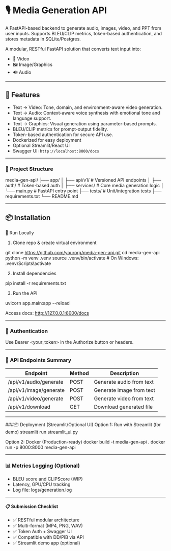 # 🎙️ Media Generation API

A FastAPI-based backend to generate audio, images, video, and PPT from user inputs. 
Supports BLEU/CLIP metrics, token-based authentication, and stores metadata in SQLite/Postgres.

A modular, RESTful FastAPI solution that converts text input into:
- 🎥 Video
- 🖼️ Image/Graphics
- 🔊 Audio


---

## 🚀 Features

- Text → Video: Tone, domain, and environment-aware video generation.
- Text → Audio: Context-aware voice synthesis with emotional tone and language support.
- Text → Graphics: Visual generation using parameter-based prompts.
- BLEU/CLIP metrics for prompt-output fidelity.
- Token-based authentication for secure API use.
- Dockerized for easy deployment
- Optional Streamlit/React UI
- Swagger UI: `http://localhost:8000/docs`

---

### 📁 Project Structure
media-gen-api/
├── app/
│   ├── api/v1/               # Versioned API endpoints
│   ├── auth/                 # Token-based auth
│   ├── services/             # Core media generation logic
│   └── main.py               # FastAPI entry point
├── tests/                    # Unit/integration tests
├── requirements.txt
└── README.md

---

## 📦 Installation
🚀 Run Locally
1. Clone repo & create virtual environment

git clone https://github.com/yourorg/media-gen-api.git
cd media-gen-api
python -m venv .venv
source .venv/bin/activate  # On Windows: .venv\Scripts\activate

2. Install dependencies

pip install -r requirements.txt

3. Run the API

uvicorn app.main:app --reload

Access docs: http://127.0.0.1:8000/docs

---
### 🔐 Authentication
Use Bearer <your_token> in the Authorize button or headers.

---
### 📡 API Endpoints Summary
| Endpoint                  | Method | Description               |
|--------------------------|--------|---------------------------|
| /api/v1/audio/generate   | POST   | Generate audio from text |
| /api/v1/image/generate   | POST   | Generate image from text |
| /api/v1/video/generate   | POST   | Generate video from text |
| /api/v1/download         | GET    | Download generated file  |

---
###📦 Deployment (Streamlit/Optional UI)
Option 1: Run with Streamlit (for demo)
streamlit run streamlit_ui.py

Option 2: Docker (Production-ready)
docker build -t media-gen-api .
docker run -p 8000:8000 media-gen-api

---
### 📊 Metrics Logging (Optional)
- BLEU score and CLIPScore (WIP)
- Latency, GPU/CPU tracking
- Log file: logs/generation.log

---
#### 📋 Submission Checklist
- ✅ RESTful modular architecture
- ✅ Multi-format (MP4, PNG, WAV)
- ✅ Token Auth + Swagger UI
- ✅ Compatible with DD/PIB via API
- ✅ Streamlit demo app (optional)

